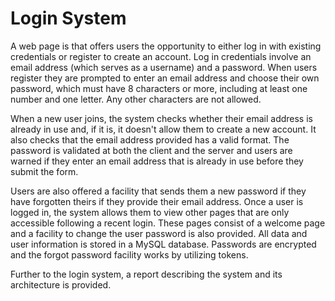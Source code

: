# Login System
A web page is that offers users the opportunity to either log in with existing credentials or register to create an account. Log in credentials involve an email address (which serves as a username) and a password. When users register they are prompted to enter an email address and choose their own password, which must have 8 characters or more, including at least one number and one letter. Any other characters are not allowed. 

When a new user joins, the system checks whether their email address is already in use and, if it is, it doesn't allow them to create a new account. It also checks that the email address provided has a valid format. The password is validated at both the client and the server and users are warned if they enter an email address that is already in use before they submit the form. 

Users are also offered a facility that sends them a new password if they have forgotten theirs if they provide their email address. Once a user is logged in, the system allows them to view other pages that are only accessible following a recent login. These pages consist of a welcome page and a facility to change the user password is also provided. All data and user information is stored in a MySQL database. Passwords are encrypted and the forgot password facility works by utilizing tokens.

Further to the login system, a report describing the system and its architecture is provided.
